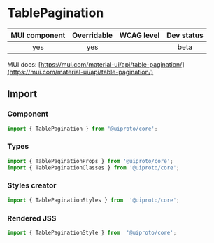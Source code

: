 # TablePagination

MUI component | Overridable | WCAG level | Dev status
:-----------: | :---------: | :--------: | :------------:
yes | yes | | beta

MUI docs: [https://mui.com/material-ui/api/table-pagination/](https://mui.com/material-ui/api/table-pagination/)

## Import

### Component
```javascript
import { TablePagination } from '@uiproto/core';
```
### Types
```javascript
import { TablePaginationProps } from '@uiproto/core';
import { TablePaginationClasses } from '@uiproto/core';
```

### Styles creator
```javascript
import { TablePaginationStyles } from  '@uiproto/core';
```

### Rendered JSS
```javascript
import { TablePaginationStyle } from  '@uiproto/core';
```
